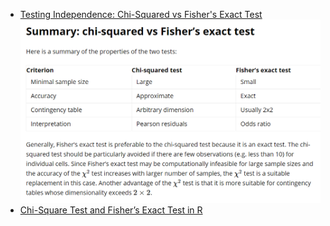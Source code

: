 - [Testing Independence: Chi-Squared vs Fisher's Exact Test](https://www.datascienceblog.net/post/statistical_test/contingency_table_tests/)
![](difference.png)
- [Chi-Square Test and Fisher’s Exact Test in R](https://www.youtube.com/watch?v=POiHEJqmiC0)
